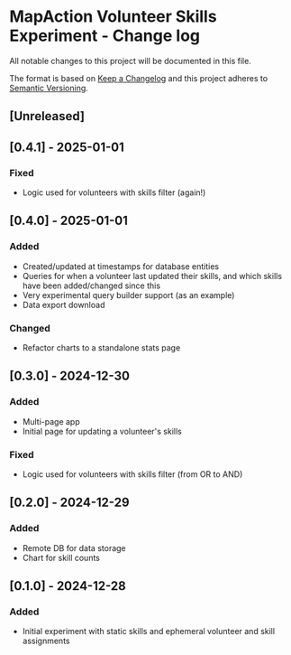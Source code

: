 # MapAction Volunteer Skills Experiment - Change log

All notable changes to this project will be documented in this file.

The format is based on [Keep a Changelog](http://keepachangelog.com/en/1.0.0/)
and this project adheres to [Semantic Versioning](http://semver.org/spec/v2.0.0.html).

## [Unreleased]

## [0.4.1] - 2025-01-01

### Fixed

* Logic used for volunteers with skills filter (again!)

## [0.4.0] - 2025-01-01

### Added

* Created/updated at timestamps for database entities
* Queries for when a volunteer last updated their skills, and which skills have been added/changed since this
* Very experimental query builder support (as an example)
* Data export download

### Changed

* Refactor charts to a standalone stats page

## [0.3.0] - 2024-12-30

### Added

* Multi-page app
* Initial page for updating a volunteer's skills

### Fixed

* Logic used for volunteers with skills filter (from OR to AND)

## [0.2.0] - 2024-12-29

### Added

* Remote DB for data storage
* Chart for skill counts

## [0.1.0] - 2024-12-28

### Added

- Initial experiment with static skills and ephemeral volunteer and skill assignments
